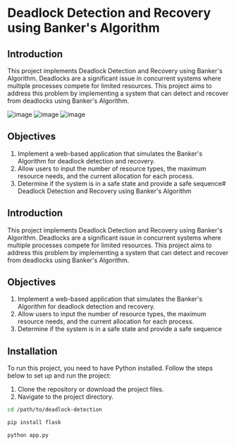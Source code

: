 # Deadlock Detection and Recovery using Banker's Algorithm

## Introduction

This project implements Deadlock Detection and Recovery using Banker's Algorithm. Deadlocks are a significant issue in concurrent systems where multiple processes compete for limited resources. This project aims to address this problem by implementing a system that can detect and recover from deadlocks using Banker's Algorithm.

![image](https://github.com/user-attachments/assets/b1d5ba44-23ed-48ef-8759-73de4a9d00de)
![image](https://github.com/user-attachments/assets/f4ca5302-2a40-4464-8970-3de041643094)
![image](https://github.com/user-attachments/assets/13cd591e-e954-4987-a755-1dd8923d3ff1)


## Objectives

1. Implement a web-based application that simulates the Banker's Algorithm for deadlock detection and recovery.
2. Allow users to input the number of resource types, the maximum resource needs, and the current allocation for each process.
3. Determine if the system is in a safe state and provide a safe sequence# Deadlock Detection and Recovery using Banker's Algorithm

## Introduction

This project implements Deadlock Detection and Recovery using Banker's Algorithm. Deadlocks are a significant issue in concurrent systems where multiple processes compete for limited resources. This project aims to address this problem by implementing a system that can detect and recover from deadlocks using Banker's Algorithm.

## Objectives

1. Implement a web-based application that simulates the Banker's Algorithm for deadlock detection and recovery.
2. Allow users to input the number of resource types, the maximum resource needs, and the current allocation for each process.
3. Determine if the system is in a safe state and provide a safe sequence

## Installation

To run this project, you need to have Python installed. Follow the steps below to set up and run the project:

1. Clone the repository or download the project files.
2. Navigate to the project directory.

```bash
cd /path/to/deadlock-detection

pip install flask

python app.py
